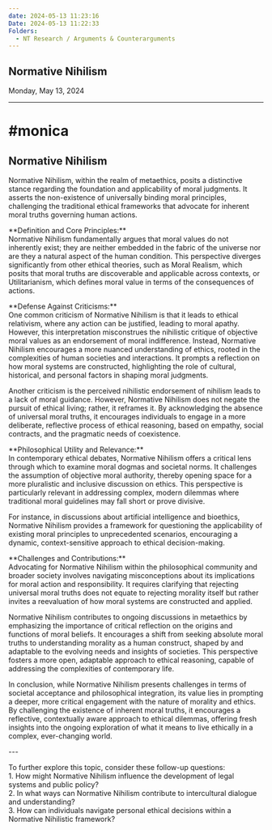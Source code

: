 ```yaml
---
date: 2024-05-13 11:23:16
Date: 2024-05-13 11:22:33
Folders:
  - NT Research / Arguments & Counterarguments
---
```


## Normative Nihilism

Monday, May 13, 2024

* * *

# #monica

## Normative Nihilism

  

Normative Nihilism, within the realm of metaethics, posits a distinctive stance regarding the foundation and applicability of moral judgments. It asserts the non-existence of universally binding moral principles, challenging the traditional ethical frameworks that advocate for inherent moral truths governing human actions.  
  
\*\*Definition and Core Principles:\*\*  
Normative Nihilism fundamentally argues that moral values do not inherently exist; they are neither embedded in the fabric of the universe nor are they a natural aspect of the human condition. This perspective diverges significantly from other ethical theories, such as Moral Realism, which posits that moral truths are discoverable and applicable across contexts, or Utilitarianism, which defines moral value in terms of the consequences of actions.  
  
\*\*Defense Against Criticisms:\*\*  
One common criticism of Normative Nihilism is that it leads to ethical relativism, where any action can be justified, leading to moral apathy. However, this interpretation misconstrues the nihilistic critique of objective moral values as an endorsement of moral indifference. Instead, Normative Nihilism encourages a more nuanced understanding of ethics, rooted in the complexities of human societies and interactions. It prompts a reflection on how moral systems are constructed, highlighting the role of cultural, historical, and personal factors in shaping moral judgments.  
  
Another criticism is the perceived nihilistic endorsement of nihilism leads to a lack of moral guidance. However, Normative Nihilism does not negate the pursuit of ethical living; rather, it reframes it. By acknowledging the absence of universal moral truths, it encourages individuals to engage in a more deliberate, reflective process of ethical reasoning, based on empathy, social contracts, and the pragmatic needs of coexistence.  
  
\*\*Philosophical Utility and Relevance:\*\*  
In contemporary ethical debates, Normative Nihilism offers a critical lens through which to examine moral dogmas and societal norms. It challenges the assumption of objective moral authority, thereby opening space for a more pluralistic and inclusive discussion on ethics. This perspective is particularly relevant in addressing complex, modern dilemmas where traditional moral guidelines may fall short or prove divisive.  
  
For instance, in discussions about artificial intelligence and bioethics, Normative Nihilism provides a framework for questioning the applicability of existing moral principles to unprecedented scenarios, encouraging a dynamic, context-sensitive approach to ethical decision-making.  
  
\*\*Challenges and Contributions:\*\*  
Advocating for Normative Nihilism within the philosophical community and broader society involves navigating misconceptions about its implications for moral action and responsibility. It requires clarifying that rejecting universal moral truths does not equate to rejecting morality itself but rather invites a reevaluation of how moral systems are constructed and applied.  
  
Normative Nihilism contributes to ongoing discussions in metaethics by emphasizing the importance of critical reflection on the origins and functions of moral beliefs. It encourages a shift from seeking absolute moral truths to understanding morality as a human construct, shaped by and adaptable to the evolving needs and insights of societies. This perspective fosters a more open, adaptable approach to ethical reasoning, capable of addressing the complexities of contemporary life.  
  
In conclusion, while Normative Nihilism presents challenges in terms of societal acceptance and philosophical integration, its value lies in prompting a deeper, more critical engagement with the nature of morality and ethics. By challenging the existence of inherent moral truths, it encourages a reflective, contextually aware approach to ethical dilemmas, offering fresh insights into the ongoing exploration of what it means to live ethically in a complex, ever-changing world.  
  
\---  
  
To further explore this topic, consider these follow-up questions:  
1\. How might Normative Nihilism influence the development of legal systems and public policy?  
2\. In what ways can Normative Nihilism contribute to intercultural dialogue and understanding?  
3\. How can individuals navigate personal ethical decisions within a Normative Nihilistic framework?
